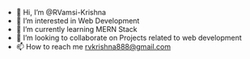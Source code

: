 - 👋 Hi, I’m @RVamsi-Krishna
- 👀 I’m interested in Web Development
- 🌱 I’m currently learning MERN Stack
- 💞️ I’m looking to collaborate on Projects related to web development
- 📫 How to reach me rvkrishna888@gmail.com

<!---
RVamsi-Krishna/RVamsi-Krishna is a ✨ special ✨ repository because its `README.md` (this file) appears on your GitHub profile.
You can click the Preview link to take a look at your changes.
--->
